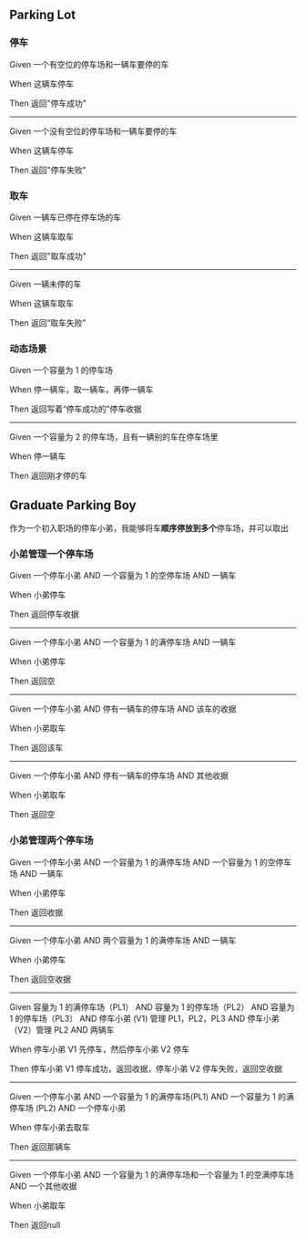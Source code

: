 ## Parking Lot

### 停车
Given 一个有空位的停车场和一辆车要停的车

When 这辆车停车

Then 返回"停车成功"

---

Given 一个没有空位的停车场和一辆车要停的车

When 这辆车停车

Then 返回"停车失败"

### 取车
Given 一辆车已停在停车场的车

When 这辆车取车

Then 返回"取车成功"

---

Given 一辆未停的车

When 这辆车取车

Then 返回“取车失败”

### 动态场景

Given 一个容量为 1 的停车场

When 停一辆车，取一辆车，再停一辆车

Then 返回写着“停车成功的”停车收据

---

Given 一个容量为 2 的停车场，且有一辆别的车在停车场里

When 停一辆车

Then 返回刚才停的车

## Graduate Parking Boy
作为一个初入职场的停车小弟，我能够将车**顺序停放到多个**停车场，并可以取出

### 小弟管理一个停车场
Given 一个停车小弟 AND 一个容量为 1 的空停车场 AND 一辆车

When 小弟停车

Then 返回停车收据

---

Given 一个停车小弟 AND 一个容量为 1 的满停车场 AND 一辆车

When 小弟停车

Then 返回空

---

Given 一个停车小弟 AND 停有一辆车的停车场 AND 该车的收据

When 小弟取车

Then 返回该车

---

Given 一个停车小弟 AND 停有一辆车的停车场 AND 其他收据

When 小弟取车

Then 返回空

### 小弟管理两个停车场

Given 一个停车小弟 
    AND 一个容量为 1 的满停车场
    AND 一个容量为 1 的空停车场 AND 一辆车

When 小弟停车

Then 返回收据

---

Given 一个停车小弟 AND 两个容量为 1 的满停车场 AND 一辆车

When 小弟停车

Then 返回空收据

---

Given 容量为 1 的满停车场（PL1）
    AND 容量为 1 的停车场（PL2）
    AND 容量为 1 的停车场（PL3）
    AND 停车小弟 (V1) 管理 PL1，PL2，PL3
    AND 停车小弟 （V2）管理 PL2
    AND 两辆车

When 停车小弟 V1 先停车，然后停车小弟 V2 停车

Then 停车小弟 V1 停车成功，返回收据，停车小弟 V2 停车失败，返回空收据

---

Given 一个停车小弟 
    AND 一个容量为 1 的满停车场(PL1)
    AND 一个容量为 1 的满停车场 (PL2)
    AND 一个停车小弟

When 停车小弟去取车

Then 返回那辆车

---

Given 一个停车小弟 
    AND 一个容量为 1 的满停车场和一个容量为 1 的空满停车场 
    AND 一个其他收据

When 小弟取车

Then 返回null

